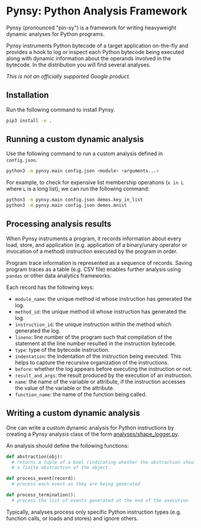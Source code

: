 # Pynsy: Python Analysis Framework

Pynsy (pronounced "pin-sy") is a framework for writing heavyweight dynamic
analyses for Python programs.

Pynsy instruments Python bytecode of a target application on-the-fly and
provides a hook to log or inspect each Python bytecode being executed along with
dynamic information about the operands involved in the bytecode. In the
distribution you will find several analyses.

*This is not an officially supported Google product.*

## Installation

Run the following command to install Pynsy.

```bash
pip3 install -e .
```

## Running a custom dynamic analysis

Use the following command to run a custom analysis defined in `config.json`.

```bash
python3 -m pynsy.main config.json <module> <arguments...>
```

For example, to check for expensive list membership operations (`x in L` where
`L` is a long list), we can run the following command:

```bash
python3 -m pynsy.main config.json demos.key_in_list
python3 -m pynsy.main config.json demos.mnist
```

## Processing analysis results

When Pynsy instruments a program, it records information about every load,
store, and application (e.g. application of a binary/unary operator or
invocation of a method) instruction executed by the program in order.

Program trace information is represented as a sequence of records. Saving
program traces as a table (e.g. CSV file) enables further analysis using
`pandas` or other data analytics frameworks.

Each record has the following keys:

-   `module_name`: the unique method id whose instruction has generated the log.
-   `method_id`: the unique method id whose instruction has generated the log.
-   `instruction_id`: the unique instruction within the method which generated
    the log.
-   `lineno`: line number of the program such that compilation of the statement
    at the line number resulted in the instruction bytecode.
-   `type`: type of the bytecode instruction.
-   `indentation`: the indentation of the instruction being executed. This helps
    to capture the recursive organization of the instructions.
-   `before`: whether the log appears before executing the instruction or not.
-   `result_and_args`: the result produced by the execution of an instruction.
-   `name`: the name of the variable or attribute, if the instruction accesses
    the value of the variable or the attribute.
-   `function_name`: the name of the function being called.

## Writing a custom dynamic analysis

One can write a custom dynamic analysis for Python instructions by creating a
Pynsy analysis class of the form
[analyses/shape_logger.py](pynsy/analyses/shape_logger.py).

An analysis should define the following functions:

```python
def abstraction(obj):
  # returns a tuple of a bool (indicating whether the abstraction should track the logical address of the object) and
  # a finite abstraction of the object.

def process_event(record):
  # process each event as they are being generated

def process_termination():
  # process the list of events generated at the end of the execution
```

Typically, analyses process only specific Python instruction types (e.g.
function calls, or loads and stores) and ignore others.

